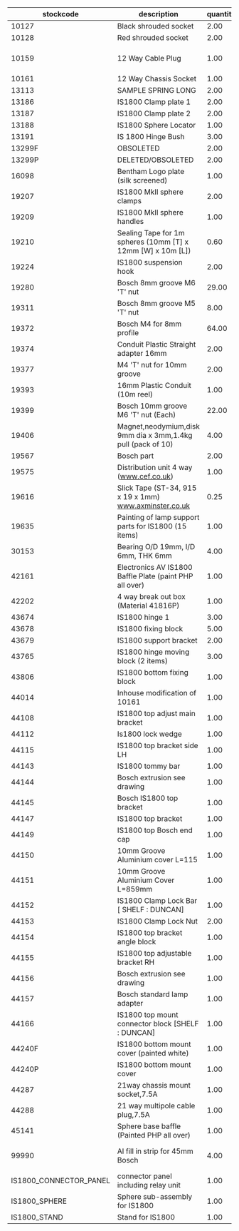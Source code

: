 |stockcode|description|quantity|location|
|---------|-----------|--------|--------|
|10127|Black shrouded socket|2.00||
|10128|Red shrouded socket|2.00||
|10159|12 Way Cable Plug|1.00|For connection to CPSE|
|10161|12 Way Chassis Socket|1.00||
|13113|SAMPLE SPRING LONG|2.00||
|13186|IS1800 Clamp plate 1|2.00||
|13187|IS1800 Clamp plate 2|2.00||
|13188|IS1800 Sphere Locator|1.00||
|13191|IS 1800 Hinge Bush|3.00||
|13299F|OBSOLETED|2.00||
|13299P|DELETED/OBSOLETED|2.00||
|16098|Bentham Logo plate (silk screened)|1.00||
|19207|IS1800 MkII sphere clamps|2.00||
|19209|IS1800 MkII sphere handles|1.00||
|19210|Sealing Tape for 1m spheres (10mm [T] x 12mm [W] x 10m [L])|0.60||
|19224|IS1800 suspension hook|2.00||
|19280|Bosch 8mm groove M6 'T' nut|29.00||
|19311|Bosch 8mm groove M5 'T' nut|8.00||
|19372|Bosch M4 for 8mm profile|64.00||
|19374|Conduit Plastic Straight adapter 16mm|2.00||
|19377|M4 'T' nut for 10mm groove|2.00||
|19393|16mm Plastic Conduit (10m reel)|1.00||
|19399|Bosch 10mm groove M6 'T' nut (Each)|22.00||
|19406|Magnet,neodymium,disk 9mm dia x 3mm,1.4kg pull (pack of 10)|4.00||
|19567|Bosch part|2.00||
|19575|Distribution unit 4 way (www.cef.co.uk)|1.00||
|19616|Slick Tape (ST-34, 915 x 19 x 1mm) www.axminster.co.uk|0.25||
|19635|Painting of lamp support parts for IS1800 (15 items)|1.00||
|30153|Bearing O/D 19mm, I/D 6mm, THK 6mm|4.00||
|42161|Electronics AV IS1800 Baffle Plate (paint PHP all over)|1.00||
|42202|4 way break out box (Material 41816P)|1.00||
|43674|IS1800 hinge 1|3.00||
|43678|IS1800 fixing block|5.00||
|43679|IS1800 support bracket|2.00||
|43765|IS1800 hinge moving block (2 items)|3.00||
|43806|IS1800 bottom fixing block|1.00||
|44014|Inhouse modification of 10161|1.00||
|44108|IS1800 top adjust main bracket|1.00||
|44112|Is1800 lock wedge|1.00||
|44115|IS1800 top bracket side LH|1.00||
|44143|IS1800 tommy bar|1.00||
|44144|Bosch extrusion see drawing|1.00||
|44145|Bosch IS1800 top bracket|1.00||
|44147|IS1800 top bracket|1.00||
|44149|IS1800 top Bosch end cap|1.00||
|44150|10mm Groove Aluminium cover L=115|1.00||
|44151|10mm Groove Aluminium Cover L=859mm|1.00||
|44152|IS1800 Clamp Lock Bar [ SHELF : DUNCAN]|1.00||
|44153|IS1800 Clamp Lock Nut|2.00||
|44154|IS1800 top bracket angle block|1.00||
|44155|IS1800 top adjustable bracket RH|1.00||
|44156|Bosch extrusion see drawing|1.00||
|44157|Bosch standard lamp adapter|1.00||
|44166|IS1800 top mount connector block [SHELF : DUNCAN]|1.00||
|44240F|IS1800 bottom mount cover (painted white)|1.00||
|44240P|IS1800 bottom mount cover|1.00||
|44287|21way chassis mount socket,7.5A|1.00||
|44288|21 way multipole cable plug,7.5A|1.00||
|45141|Sphere base baffle  (Painted PHP all over)|1.00||
|99990|Al fill in strip for 45mm Bosch|4.00|Kit 4 off 2m lengths|
|IS1800_CONNECTOR_PANEL|connector panel including relay unit|1.00||
|IS1800_SPHERE|Sphere sub-assembly for IS1800|1.00||
|IS1800_STAND|Stand for IS1800|1.00||

